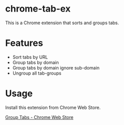 chrome-tab-ex
===

This is a Chrome extension that sorts and groups tabs.

# Features

- Sort tabs by URL
- Group tabs by domain
- Group tabs by domain ignore sub-domain
- Ungroup all tab-groups

# Usage

Install this extension from Chrome Web Store.

[Group Tabs - Chrome Web Store](https://chrome.google.com/webstore/detail/group-tabs/cnmcnafaccboidemenkpfnlgfcejijgm/)

